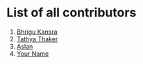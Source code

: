 # List of all contributors

1. [Bhrigu Kansra](https://github.com/kinetickansra)
2. [Tathya Thaker](https://github.com/thetathya)
3. [Aslan](https://github.com/impeccableaslan)
4. [Your Name](https://github.com/yourprofile)